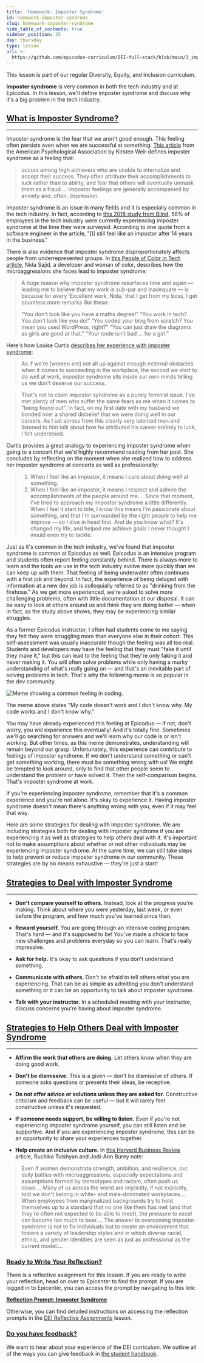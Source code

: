 ```yaml
---
title: 'Homework: Imposter Syndrome'
id: homework-imposter-syndrome
slug: homework-imposter-syndrome
hide_table_of_contents: true
sidebar_position: 25
day: thursday
type: lesson
url: >-
  https://github.com/epicodus-curriculum/DEI-full-stack/blob/main/3_imposter_syndrome.md
---
```


This lesson is part of our regular Diversity, Equity, and Inclusion curriculum.

**Imposter syndrome** is very common in both the tech industry and at Epicodus. In this lesson, we'll define imposter syndrome and discuss why it's a big problem in the tech industry.
 
## [What is Imposter Syndrome?](#what-is-imposter-syndrome)

---
 
Imposter syndrome is the fear that we aren't good enough. This feeling often persists even when we are successful at something. [This article](https://www.apa.org/gradpsych/2013/11/fraud) from the American Psychological Association by Kirsten Weir defines imposter syndrome as a feeling that:

> occurs among high achievers who are unable to internalize and accept their success. They often attribute their accomplishments to luck rather than to ability, and fear that others will eventually unmask them as a fraud…. Impostor feelings are generally accompanied by anxiety and, often, depression.

 
Imposter syndrome is an issue in many fields and it is especially common in the tech industry. In fact, according to [this 2018 study from Blind](https://www.teamblind.com/blog/index.php/2018/09/05/58-percent-of-tech-workers-feel-like-impostors/), 58% of employees in the tech industry were currently experiencing imposter syndrome at the time they were surveyed. According to one quote from a software engineer in the article, "[I] still feel like an impostor after 14 years in the business."
 
There is also evidence that imposter syndrome disproportionately affects people from underrepresented groups. In [this People of Color in Tech article](https://peopleofcolorintech.com/engineers/susceptible-to-imposter-syndrome/), Nida Sajid, a developer and woman of color, describes how the microaggressions she faces lead to imposter syndrome:

> A huge reason why imposter syndrome resurfaces time and again — leading me to believe that my work is sub-par and inadequate — is because for every ‘Excellent work, Nida,' that I get from my boss, I get countless more remarks like these:
>
> “You don't look like you have a maths degree!”
> “You work in tech? You don't look like you do!”
> “You coded your blog from scratch? You mean you used WordPress, right?”
> “You can just draw the diagrams as girls are good at that.”
> “Your code isn't bad … for a girl.”

Here's how Louise Curtis [describes her experience with imposter syndrome](https://medium.com/women-in-tech-not-just-code/how-im-trying-to-combat-my-impostor-syndrome-48f0b4deb58):

> As if we're [women are] not all up against enough external obstacles when it comes to succeeding in the workplace, the second we start to do well at work, impostor syndrome sits inside our own minds telling us we don't deserve our success.

> That's not to claim impostor syndrome as a purely feminist issue. I've met plenty of men who suffer the same fears as me when it comes to “being found out”. In fact, on my first date with my husband we bonded over a shared disbelief that we were doing well in our careers. As I sat across from this clearly very talented man and listened to him talk about how he attributed his career entirely to luck, I felt understood.

Curtis provides a great analogy to experiencing imposter syndrome when going to a concert that we'd highly recommend reading from her post. She concludes by reflecting on the moment when she realized how to address her imposter syndrome at concerts as well as professionally:

> 1. When I feel like an impostor, it means I care about doing well at something.
> 2. When I feel like an impostor, it means I respect and admire the accomplishments of the people around me….
> Since that moment, I've tried to approach my impostor syndrome a little differently. When I feel it start to bite, I know this means I'm passionate about something, and that I'm surrounded by the right people to help me improve — so I dive in head first. And do you know what? It's changed my life, and helped me achieve goals I never thought I would even try to tackle.
 
Just as it's common in the tech industry, we've found that imposter syndrome is common at Epicodus as well. Epicodus is an intensive program and students often report feeling constantly behind. There is always more to learn and the tools we use in the tech industry evolve more quickly than we can keep up with them. That feeling of being underwater often continues with a first job and beyond. In fact, the experience of being deluged with information at a new dev job is colloquially referred to as "drinking from the firehose." As we get more experienced, we're asked to solve more challenging problems, often with little documentation at our disposal. It can be easy to look at others around us and think they are doing better — when in fact, as the study above shows, they may be experiencing similar struggles.
 
As a former Epicodus instructor, I often had students come to me saying they felt they were struggling more than everyone else in their cohort. This self-assessment was usually inaccurate though the feeling was all too real. Students and developers may have the feeling that they must "fake it until they make it," but this can lead to the feeling that they're only faking it and never making it. You will often solve problems while only having a murky understanding of what's really going on — and that's an inevitable part of solving problems in tech. That's why the following meme is so popular in the dev community.
 
![Meme showing a common feeling in coding.](https://learnhowtoprogram.s3.us-west-2.amazonaws.com/DEI-Images/idontknowmeme.jpg)
 
The meme above states "My code doesn't work and I don't know why. My code works and I don't know why."
 
You may have already experienced this feeling at Epicodus — if not, don't worry, you _will_ experience this eventually! And it's totally fine. Sometimes we'll go searching for answers and we'll learn why our code is or isn't working. But other times, as this meme demonstrates, understanding will remain beyond our grasp. Unfortunately, this experience can contribute to feelings of imposter syndrome. If we don't understand something or can't get something working, there must be something wrong with us! We might be tempted to look around, only to find that other people seem to understand the problem or have solved it. Then the self-comparison begins. That's imposter syndrome at work.
 
If you're experiencing imposter syndrome, remember that it's a common experience and you're not alone. It's okay to experience it. Having imposter syndrome doesn't mean there's anything wrong with you, even if it may feel that way.
 
Here are some strategies for dealing with imposter syndrome. We are including strategies both for dealing with imposter syndrome if you are experiencing it as well as strategies to help others deal with it. It's important not to make assumptions about whether or not other individuals may be experiencing imposter syndrome. At the same time, we can still take steps to help prevent or reduce imposter syndrome in our community. These strategies are by no means exhaustive — they're just a start!
 
## [Strategies to Deal with Imposter Syndrome](#strategies-to-deal-with-imposter-syndrome)

---
 
* **Don't compare yourself to others.** Instead, look at the progress you're making. Think about where you were yesterday, last week, or even before the program, and how much you've learned since then.
 
* **Reward yourself.** You are going through an intensive coding program. That's hard — and it's supposed to be! You've made a choice to face new challenges and problems everyday so you can learn. That's really impressive.
 
* **Ask for help.** It's okay to ask questions if you don't understand something.
 
* **Communicate with others.** Don't be afraid to tell others what you are experiencing. That can be as simple as admitting you don't understand something or it can be an opportunity to talk about imposter syndrome.
 
* **Talk with your instructor.** In a scheduled meeting with your instructor, discuss concerns you're having about imposter syndrome.
 
## [Strategies to Help Others Deal with Imposter Syndrome](#strategies-to-help-others-deal-with-imposter-syndrome)

---
 
* **Affirm the work that others are doing.** Let others know when they are doing good work.
 
* **Don't be dismissive.** This is a given — don't be dismissive of others. If someone asks questions or presents their ideas, be receptive.
 
* **Do not offer advice or solutions unless they are asked for.** Constructive criticism and feedback can be useful — but it will rarely feel constructive unless it's requested.
 
* **If someone needs support, be willing to listen.** Even if you're not experiencing imposter syndrome yourself, you can still listen and be supportive. And if you are experiencing imposter syndrome, this can be an opportunity to share your experiences together.

* **Help create an inclusive culture.** In [this Harvard Business Review](https://hbr.org/2021/02/stop-telling-women-they-have-imposter-syndrome) article, Ruchika Tulshyan and Jodi-Ann Burey note:

> Even if women demonstrate strength, ambition, and resilience, our daily battles with microaggressions, especially expectations and assumptions formed by stereotypes and racism, often push us down…. Many of us across the world are implicitly, if not explicitly, told we don't belong in white- and male-dominated workplaces…. When employees from marginalized backgrounds try to hold themselves up to a standard that no one like them has met (and that they're often not expected to be able to meet), the pressure to excel can become too much to bear…. The answer to overcoming imposter syndrome is not to fix individuals but to create an environment that fosters a variety of leadership styles and in which diverse racial, ethnic, and gender identities are seen as just as professional as the current model….

### [Ready to Write Your Reflection?](#ready-to-write-your-reflection)

There is a reflective assignment for this lesson. If you are ready to write your reflection, head on over to Epicenter to find the prompt. If you are logged in to Epicenter, you can access the prompt by navigating to this link:

**<span class="glyphicon glyphicon-link"></span> [Reflection Prompt: Imposter Syndrome](https://epicenter.epicodus.com/journals?title=Imposter+Syndrome)** 

Otherwise, you can find detailed instructions on accessing the reflection prompts in the [DEI Reflective Assignments](https://new.learnhowtoprogram.com/pre-work/getting-started-at-epicodus/dei-reflective-assignments#finding-the-reflection-prompts) lesson.

### [Do you have feedback?](#do-you-have-feedback)

We want to hear about your experience of the DEI curriculum. We outline all of the ways you can give feedback in [the student handbook](https://new.learnhowtoprogram.com/student-handbook#giving-feedback).